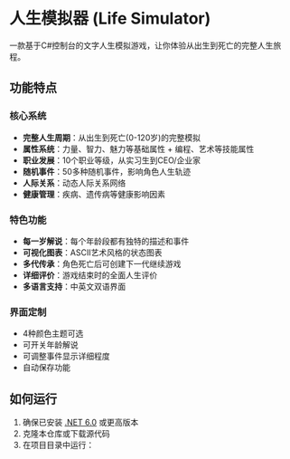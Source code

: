 # 人生模拟器 (Life Simulator)

一款基于C#控制台的文字人生模拟游戏，让你体验从出生到死亡的完整人生旅程。

## 功能特点

### 核心系统
- **完整人生周期**：从出生到死亡(0-120岁)的完整模拟
- **属性系统**：力量、智力、魅力等基础属性 + 编程、艺术等技能属性
- **职业发展**：10个职业等级，从实习生到CEO/企业家
- **随机事件**：50多种随机事件，影响角色人生轨迹
- **人际关系**：动态人际关系网络
- **健康管理**：疾病、遗传病等健康影响因素

### 特色功能
- **每一岁解说**：每个年龄段都有独特的描述和事件
- **可视化图表**：ASCII艺术风格的状态图表
- **多代传承**：角色死亡后可创建下一代继续游戏
- **详细评价**：游戏结束时的全面人生评价
- **多语言支持**：中英文双语界面

### 界面定制
- 4种颜色主题可选
- 可开关年龄解说
- 可调整事件显示详细程度
- 自动保存功能

## 如何运行

1. 确保已安装 [.NET 6.0](https://dotnet.microsoft.com/download) 或更高版本
2. 克隆本仓库或下载源代码
3. 在项目目录中运行：
